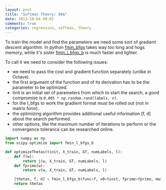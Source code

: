 ```yaml
---
layout: post
title: "Softmax Theory: $θ$"
date: 2013-10-04 09:02
comments: true
categories: regression, softmax, theory
---
```


To train the model and find the parameters we need some sort of gradient descent algorithm. In python [fmin_bfgs](http://en.wikipedia.org/wiki/Broyden%E2%80%93Fletcher%E2%80%93Goldfarb%E2%80%93Shanno_algorithm) takes way too long and hogs memory, while it's sister [fmin_l_bfgs_b](http://en.wikipedia.org/wiki/Limited-memory_BFGS) is much faster and lighter.

To call it we need to consider the following issues:

- we need to pass the cost and gradient function separately (unlike in Octave).
- the first argument of the function and of its derivation has to be the parameter to be optimized.
- tinit is an initial set of parameters from which to start the search, a good compromise is ```0.005 * np.random.rand(labels, n)```.
- for the l_bfgs to work the gradient format must be rolled out (not in matrix form).
- the optimizing algorithm provides additional useful information [f, d] about the search performed.
- other options, like the maximum number of iterations to perform or the convergence tolerance can be researched online.

```python optimizing thetas
import numpy as np
from scipy.optimize import fmin_l_bfgs_b

def optimizeThetas(tinit, X_train, GT, numLabels, l):
    def f(w):
        return j(w, X_train, GT, numLabels, l)
    def fprime(w):
        return v(w, X_train, GT, numLabels, l)

    [thetas, f, d] = fmin_l_bfgs_b(func=f, x0=tinit, fprime=fprime, maxiter=400)
    return thetas
```
